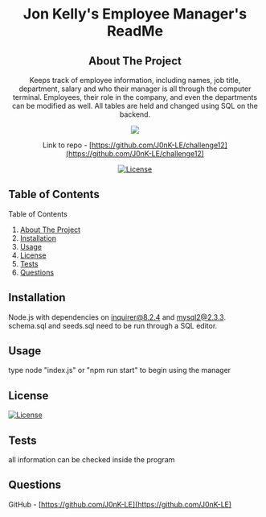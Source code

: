 <h1 align="center">Jon Kelly's Employee Manager's ReadMe</h1>
<div align="center">

## About The Project
Keeps track of employee information, including names, job title, department, salary and who their manager is all through the computer terminal. Employees, their role in the company, and even the departments can be modified as well. All tables are held and changed using SQL on the backend.

![](assets/employee-manager-demo.gif)

Link to repo - [https://github.com/J0nK-LE/challenge12](https://github.com/J0nK-LE/challenge12)

[![License][ISC-bdg]][ISC-url]</div>

## Table of Contents
<summary>Table of Contents</summary>
     <ol>
       <li><a href="#about-the-project">About The Project</a></li>
       <li><a href="#installation">Installation</a></li>
       <li><a href="#usage">Usage</a></li>
       <li><a href="#license">License</a></li>
       <li><a href="#tests">Tests</a></li>
       <li><a href="#questions">Questions</a></li>
     </ol>

## Installation
Node.js with dependencies on inquirer@8.2.4 and mysql2@2.3.3.
schema.sql and seeds.sql need to be run through a SQL editor.
## Usage
type node "index.js" or "npm run start" to begin using the manager
## License
[![License][ISC-bdg]][ISC-url]
## Tests
all information can be checked inside the program
## Questions

GitHub - [https://github.com/J0nK-LE](https://github.com/J0nK-LE)


[MIT-bdg]:https://img.shields.io/badge/License-MIT-yellow.svg
[MIT-url]:https://opensource.org/licenses/MIT
[Apache-bdg]:https://img.shields.io/badge/License-Apache_2.0-blue.svg
[Apache-url]:https://opensource.org/licenses/Apache-2.0
[GNU-bdg]:https://img.shields.io/badge/License-GPLv3-blue.svg
[GNU-url]:https://www.gnu.org/licenses/gpl-3.0
[IBM-bdg]:https://img.shields.io/badge/License-IPL_1.0-blue.svg
[IBM-url]:https://opensource.org/licenses/IPL-1.0
[ISC-bdg]:https://img.shields.io/badge/License-ISC-blue.svg
[ISC-url]:https://opensource.org/licenses/ISC
[Mozilla-bdg]:https://img.shields.io/badge/License-MPL_2.0-brightgreen.svg
[Mozilla-url]:https://opensource.org/licenses/MPL-2.0
